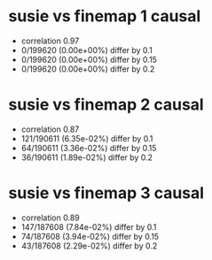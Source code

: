 # susie vs finemap  1 causal

- correlation 0.97
- 0/199620 (0.00e+00%) differ by 0.1
- 0/199620 (0.00e+00%) differ by 0.15
- 0/199620 (0.00e+00%) differ by 0.2


# susie vs finemap  2 causal

- correlation 0.87
- 121/190611 (6.35e-02%) differ by 0.1
- 64/190611 (3.36e-02%) differ by 0.15
- 36/190611 (1.89e-02%) differ by 0.2


# susie vs finemap  3 causal

- correlation 0.89
- 147/187608 (7.84e-02%) differ by 0.1
- 74/187608 (3.94e-02%) differ by 0.15
- 43/187608 (2.29e-02%) differ by 0.2


